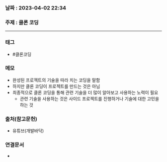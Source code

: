 ### 날짜 : 2023-04-02 22:34
### 주제 : 클론 코딩
---
### 태그
* #클론코딩

### 메모
* 완성된 프로젝트의 기술을 따라 치는 코딩을 말함
* 하지만 클론 코딩이 프로젝트를 만드는 것은 아님
* 최종적으로 클론 코딩을 통해 관련 기술을 더 많이 알아보고 사용하는 노력이 필요
	* 관련 기술을 사용하는 것은 사이드 프로젝트를 진행하거나 기술에 대한 고민을 하는 것

### 출처(참고문헌)
-  유튜브(개발바닥)

### 연결문서
- 